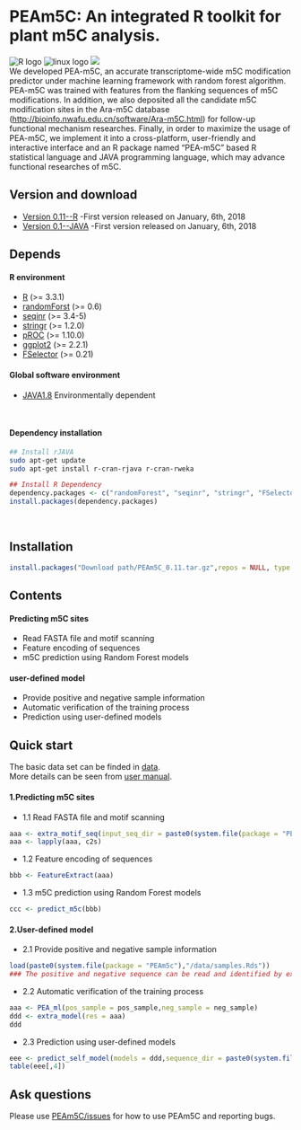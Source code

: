 # **PEAm5C**: An integrated R toolkit for plant m5C analysis. </br>
![](https://halobi.com/wp-content/uploads/2016/08/r_logo.png "R logo")
![](https://encrypted-tbn2.gstatic.com/images?q=tbn:ANd9GcSvCvZWbl922EJkjahQ5gmTpcvsYr3ujQBpMdyX-YG99vGWfTAmfw "linux logo")
![](https://tctechcrunch2011.files.wordpress.com/2014/06/apple_topic.png?w=220)
<br>
We developed PEA-m5C, an accurate transcriptome-wide m5C modification predictor under machine learning framework with random forest algorithm. PEA-m5C was trained with features from the flanking sequences of m5C modifications. In addition, we also deposited all the candidate m5C modification sites in the Ara-m5C database (http://bioinfo.nwafu.edu.cn/software/Ara-m5C.html) for follow-up functional mechanism researches. Finally, in order to maximize the usage of PEA-m5C, we implement it into a cross-platform, user-friendly and interactive interface and an R package named “PEA-m5C” based R statistical language and JAVA programming language, which may advance functional researches of m5C.
<br>
## Version and download <br>
* [Version 0.11--R](https://github.com/cma2015/PEA-m5C/blob/master/PEAm5C_0.1.1.tar.gz) -First version released on January, 6th, 2018<br>
*  [Version 0.1--JAVA](https://github.com/cma2015/PEA-m5C/blob/master/PEA-m5C-java.zip) -First version released on January, 6th, 2018<br>
## Depends
#### R environment <br>
* [R](https://www.r-project.org/) (>= 3.3.1) <br>
* [randomForst](https://cran.r-project.org/web/packages/randomForest/index.html) (>= 0.6) <br>
* [seqinr](https://cran.rstudio.com/web/packages/seqinr/index.html) (>= 3.4-5) <br>
* [stringr](https://cran.r-project.org/web/packages/stringr/index.html) (>= 1.2.0) <br>
* [pROC](https://cran.rstudio.com/web/packages/pROC/index.html) (>= 1.10.0) <br>
* [ggplot2](https://bioconductor.org/packages/release/bioc/html/ggplot2.html) (>= 2.2.1) <br>
* [FSelector](https://cran.r-project.org/web/packages/FSelector/) (>= 0.21) <br>
#### Global software environment <br>
* [JAVA1.8](http://www.oracle.com/technetwork/java/javase/downloads/jdk8-downloads-2133151.html) Environmentally dependent <br>
<br>

#### Dependency installation <br>
```bash
## Install rJAVA
sudo apt-get update
sudo apt-get install r-cran-rjava r-cran-rweka
```
```R
## Install R Dependency
dependency.packages <- c("randomForest", "seqinr", "stringr", "FSelector", "bigmemory", "ggplot2", "PRROC", "pROC")
install.packages(dependency.packages)
```
<br>

## Installation <br>
```R
install.packages("Download path/PEAm5C_0.11.tar.gz",repos = NULL, type = "source")
```
## Contents <br>
#### Predicting m5C sites <br>
* Read FASTA file and motif scanning <br>
* Feature encoding  of sequences <br>
* m5C prediction using Random Forest models <br>
#### user-defined model<br>
* Provide positive and negative sample information<br>
* Automatic verification of the training process<br>
* Prediction using user-defined models <br>
## Quick start <br>
The basic data set can be finded in [data](https://github.com/cma2015/PEA-m5C/tree/master/data). <br>
More details can be seen from [user manual](https://github.com/cma2015/PEA-m5C/blob/master/PEAm5c.pdf).
<br>

#### 1.Predicting m5C sites <br>
* 1.1 Read FASTA file and motif scanning <br>
```R
aaa <- extra_motif_seq(input_seq_dir = paste0(system.file(package = "PEAm5c"),"/data/cdna.fa"),up = 5)
aaa <- lapply(aaa, c2s)
```
* 1.2 Feature encoding  of sequences <br>
```R
bbb <- FeatureExtract(aaa)
```
* 1.3 m5C prediction using Random Forest models  <br>
```R
ccc <- predict_m5c(bbb)
```
#### 2.User-defined model <br>
* 2.1 Provide positive and negative sample information <br>
```R
load(paste0(system.file(package = "PEAm5c"),"/data/samples.Rds"))
### The positive and negative sequence can be read and identified by extra_motif_seq and  feature encoding by FeatureExtract 
```
* 2.2 Automatic verification of the training process <br>
```R
aaa <- PEA_ml(pos_sample = pos_sample,neg_sample = neg_sample)
ddd <- extra_model(res = aaa)
ddd

```
* 2.3 Prediction using user-defined models <br>
```R
eee <- predict_self_model(models = ddd,sequence_dir = paste0(system.file(package = "PEAm5c"),"/data/cdna.fa"))
table(eee[,4])
```


## Ask questions
Please use [PEAm5C/issues](https://github.com/cma2015/PEAm5C/issues) for how to use PEAm5C and reporting bugs.
